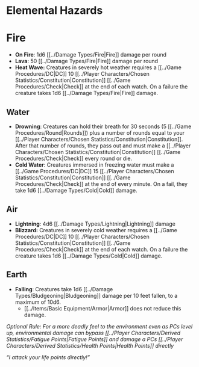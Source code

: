 # Elemental Hazards

# Fire
- **On Fire**: 1d6 [[../Damage Types/Fire\|Fire]] damage per round
- **Lava**: 50 [[../Damage Types/Fire\|Fire]] damage per round
- **Heat Wave:** Creatures in severely hot weather requires a [[../Game Procedures/DC\|DC]] 10 [[../Player Characters/Chosen Statistics/Constitution\|Constitution]] [[../Game Procedures/Check\|Check]] at the end of each watch. On a failure the creature takes 1d6 [[../Damage Types/Fire\|Fire]] damage.
## Water
- **Drowning**: Creatures can hold their breath for 30 seconds (5 [[../Game Procedures/Round\|Rounds]]) plus a number of rounds equal to your [[../Player Characters/Chosen Statistics/Constitution\|Constitution]]. After that number of rounds, they pass out and must make a [[../Player Characters/Chosen Statistics/Constitution\|Constitution]] [[../Game Procedures/Check\|Check]] every round or die. 
- **Cold Water**: Creatures immersed in freezing water must make a [[../Game Procedures/DC\|DC]] 15 [[../Player Characters/Chosen Statistics/Constitution\|Constitution]] [[../Game Procedures/Check\|Check]] at the end of every minute. On a fail, they take 1d6 [[../Damage Types/Cold\|Cold]] damage. 
## Air
- **Lightning**: 4d6 [[../Damage Types/Lightning\|Lightning]] damage
- **Blizzard:** Creatures in severely cold weather requires a [[../Game Procedures/DC\|DC]] 10 [[../Player Characters/Chosen Statistics/Constitution\|Constitution]] [[../Game Procedures/Check\|Check]] at the end of each watch. On a failure the creature takes 1d6 [[../Damage Types/Cold\|Cold]] damage.
## Earth
- **Falling**: Creatures take 1d6 [[../Damage Types/Bludgeoning\|Bludgeoning]] damage per 10 feet fallen, to a maximum of 10d6.
	- [[../Items/Basic Equipment/Armor\|Armor]] does not reduce this damage.

*Optional Rule:*
*For a more deadly feel to the environment even as PCs level up, environmental damage can bypass [[../Player Characters/Derived Statistics/Fatigue Points\|Fatigue Points]] and damage a PCs [[../Player Characters/Derived Statistics/Health Points\|Health Points]] directly*

*“I attack your life points directly!”*